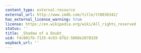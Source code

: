 ```yaml
---
content_type: external-resource
external_url: http://www.imdb.com/title/tt0036342/
has_external_license_warning: true
license: https://en.wikipedia.org/wiki/All_rights_reserved
status: ''
title: _Shadow of a Doubt_
uid: f4c801fb-7135-4c93-87b2-5068e2078320
wayback_url: ''
---
```

